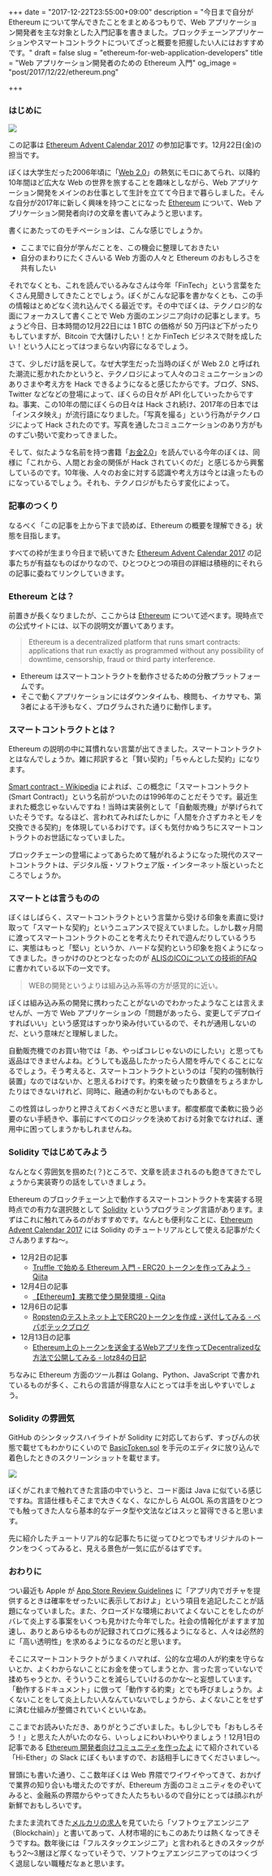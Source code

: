 +++
date = "2017-12-22T23:55:00+09:00"
description = "今日まで自分が Ethereum について学んできたことをまとめるつもりで、Web アプリケーション開発者を主な対象とした入門記事を書きました。ブロックチェーンアプリケーションやスマートコントラクトについてざっと概要を把握したい人にはおすすめです。"
draft = false
slug = "ethereum-for-web-application-developers"
title = "Web アプリケーション開発者のための Ethereum 入門"
og_image = "post/2017/12/22/ethereum.png"

+++

### はじめに

<img src="/post/2017/12/22/ethereum.png">

この記事は <a href="https://qiita.com/advent-calendar/2017/ethereum">Ethereum Advent Calendar 2017</a> の参加記事です。12月22日(金)の担当です。

ぼくは大学生だった2006年頃に「<a href="https://en.wikipedia.org/wiki/Web_2.0">Web 2.0</a>」の熱気にモロにあてられ、以降約10年間ほど広大な Web の世界を旅することを趣味としながら、Web アプリケーション開発をメインのお仕事として生計を立てて今日まで暮らしました。そんな自分が2017年に新しく興味を持つことになった <a href="https://www.ethereum.org/">Ethereum</a> について、Web アプリケーション開発者向けの文章を書いてみようと思います。

書くにあたってのモチベーションは、こんな感じでしょうか。

- ここまでに自分が学んだことを、この機会に整理しておきたい
- 自分のまわりにたくさんいる Web 方面の人々と Ethereum のおもしろさを共有したい

それでなくとも、これを読んでいるみなさんは今年「FinTech」という言葉をたくさん見聞きしてきたことでしょう。ぼくがこんな記事を書かなくとも、この手の情報はとめどなく流れ込んでくる最近です。その中でぼくは、テクノロジ的な面にフォーカスして書くことで Web 方面のエンジニア向けの記事とします。ちょうど今日、日本時間の12月22日には 1 BTC の価格が 50 万円ほど下がったりもしていますが、Bitcoin で大儲けしたい！とか FinTech ビジネスで財を成したい！という人にとってはつまらない内容になるでしょう。

さて、少しだけ話を戻して。なぜ大学生だった当時のぼくが Web 2.0 と呼ばれた潮流に惹かれたかというと、テクノロジによって人々のコミュニケーションのありさまや考え方を Hack できるようになると感じたからです。ブログ、SNS、Twitter などなどの登場によって、ぼくらの日々が API 化していったからですね。事実、この10年の間にぼくらの日々は Hack され続け、2017年の日本では「インスタ映え」が流行語になりました。「写真を撮る」という行為がテクノロジによって Hack されたのです。写真を通したコミュニケーションのあり方がものすごい勢いで変わってきました。

そして、似たような名前を持つ書籍「<a href="https://www.amazon.co.jp/dp/B077N93YYV/">お金2.0</a>」を読んでいる今年のぼくは、同様に「これから、人間とお金の関係が Hack されていくのだ」と感じるから興奮しているのです。10年後、人々のお金に対する認識や考え方は今とは違ったものになっているでしょう。それも、テクノロジがもたらす変化によって。

### 記事のつくり

なるべく「この記事を上から下まで読めば、Ethereum の概要を理解できる」状態を目指します。

すべての枠が生まり今日まで続いてきた <a href="https://qiita.com/advent-calendar/2017/ethereum">Ethereum Advent Calendar 2017</a> の記事たちが有益なものばかりなので、ひとつひとつの項目の詳細は積極的にそれらの記事に委ねてリンクしていきます。

### Ethereum とは？

前置きが長くなりましたが、ここからは <a href="https://www.ethereum.org/">Ethereum</a> について述べます。現時点での公式サイトには、以下の説明文が置いてあります。

> Ethereum is a decentralized platform that runs smart contracts: applications that run exactly as programmed without any possibility of downtime, censorship, fraud or third party interference.

- Ethereum はスマートコントラクトを動作させるための分散プラットフォームです。
- そこで動くアプリケーションにはダウンタイムも、検閲も、イカサマも、第3者による干渉もなく、プログラムされた通りに動作します。

### スマートコントラクトとは？

Ethereum の説明の中に耳慣れない言葉が出てきました。スマートコントラクトとはなんでしょうか。雑に邦訳すると「賢い契約」「ちゃんとした契約」になります。

<a href="https://en.wikipedia.org/wiki/Smart_contract">Smart contract - Wikipedia</a> によれば、この概念に「スマートコントラクト (Smart Contract)」という名前がついたのは1996年のことだそうです。最近生まれた概念じゃないんですね！当時は実装例として「自動販売機」が挙げられていたそうです。なるほど、言われてみればたしかに「人間を介さずカネとモノを交換できる契約」を体現しているわけです。ぼくも気付かぬうちにスマートコントラクトのお世話になっていました。

ブロックチェーンの登場によってあらためて騒がれるようになった現代のスマートコントラクトは、デジタル版・ソフトウェア版・インターネット版といったところでしょうか。

### スマートとは言うものの

ぼくはしばらく、スマートコントラクトという言葉から受ける印象を素直に受け取って「スマートな契約」というニュアンスで捉えていました。しかし数ヶ月間に渡ってスマートコントラクトのことを考えたりそれで遊んだりしているうちに、実態はもっと「堅い」というか、ハードな契約という印象を抱くようになってきました。きっかけのひとつとなったのが <a href="https://medium.com/@alismedia/alis%E3%81%AEico%E3%81%AB%E3%81%A4%E3%81%84%E3%81%A6%E3%81%AE%E6%8A%80%E8%A1%93%E7%9A%84faq-61028da1d8bd">ALISのICOについての技術的FAQ</a> に書かれている以下の一文です。

> WEBの開発というよりは組み込み系等の方が感覚的に近い。

ぼくは組み込み系の開発に携わったことがないのでわかったようなことは言えませんが、一方で Web アプリケーションの「問題があったら、変更してデプロイすればいい」という感覚はすっかり染み付いているので、それが通用しないのだ、という意味だと理解しました。

自動販売機でのお買い物では「あ、やっぱコレじゃないのにしたい」と思っても返品はできませんよね。どうしても返品したかったら人間を呼んでくることになるでしょう。そう考えると、スマートコントラクトというのは「契約の強制執行装置」なのではないか、と思えるわけです。約束を破ったり数値をちょろまかしたりはできないけれど、同時に、融通の利かないものでもあると。

この性質はしっかりと押さえておくべきだと思います。都度都度で柔軟に扱う必要のない手続きや、事前にすべてのロジックを決めておける対象でなければ、運用中に困ってしまうかもしれませんね。

### Solidity ではじめてみよう

なんとなく雰囲気を掴めた(？)ところで、文章を読まされるのも飽きてきたでしょうから実装寄りの話をしていきましょう。

Ethereum のブロックチェーン上で動作するスマートコントラクトを実装する現時点での有力な選択肢として <a href="https://github.com/ethereum/solidity">Solidity</a> というプログラミング言語があります。まずはこれに触れてみるのがおすすめです。なんとも便利なことに、<a href="https://qiita.com/advent-calendar/2017/ethereum">Ethereum Advent Calendar 2017</a> には Solidity のチュートリアルとして使える記事がたくさんありますね〜。

- 12月2日の記事
  - <a href="https://qiita.com/amachino/items/8cf609f6345959ffc450">Truffle で始める Ethereum 入門 - ERC20 トークンを作ってみよう - Qiita</a>
- 12月4日の記事
  - <a href="https://qiita.com/sot528/items/0decc6f3a6b328f135fb">【Ethereum】実務で使う開発環境 - Qiita</a>
- 12月6日の記事
  - <a href="https://tech.pepabo.com/2017/12/06/erc20-token-on-ropsten/">Ropstenのテストネット上でERC20トークンを作成・送付してみる - ペパボテックブログ</a>
- 12月13日の記事
  - <a href="http://lotz84.hatenablog.com/entry/2017/12/13/081920">Ethereum上のトークンを送金するWebアプリを作ってDecentralizedな方法で公開してみる - lotz84の日記</a>

ちなみに Ethereum 方面のツール群は Golang、Python、JavaScript で書かれているものが多く、これらの言語が得意な人にとっては手を出しやすいでしょう。

### Solidity の雰囲気

GitHub のシンタックスハイライトが Solidity に対応しておらず、すっぴんの状態で載せてもわかりにくいので <a href="https://github.com/OpenZeppelin/zeppelin-solidity/blob/master/contracts/token/BasicToken.sol">BasicToken.sol</a> を手元のエディタに放り込んで着色したときのスクリーンショットを載せます。

<img src="/post/2017/12/22/solidity-standard-token.png">

ぼくがこれまで触れてきた言語の中でいうと、コード面は Java に似ている感じですね。言語仕様もそこまで大きくなく、なにかしら ALGOL 系の言語をひとつでも触ってきた人なら基本的なデータ型や文法などはスッと習得できると思います。

先に紹介したチュートリアル的な記事たちに従ってひとつでもオリジナルのトークンをつくってみると、見える景色が一気に広がるはずです。

### おわりに

つい最近も Apple が <a href="https://developer.apple.com/app-store/review/guidelines/#in-app-purchase">App Store Review Guidelines</a> に「アプリ内でガチャを提供するときは確率をぜったいに表示しておけよ」という項目を追記したことが話題になっていました。また、クローズドな環境においてよくないことをしたのがバレて炎上する事案をいくつも見かけた今年でした。社会の情報化がますます加速し、ありとあらゆるものが記録されてログに残るようになると、人々は必然的に「高い透明性」を求めるようになるのだと思います。

そこにスマートコントラクトがうまくハマれば、公的な立場の人が約束を守らないとか、よくわからないことにお金を使ってしまうとか、言った言っていないで揉めちゃうとか、そういうことを減らしていけるのかな〜と妄想しています。「動作するドキュメント」に倣って「動作する約束」とでも呼びましょうか。よくないことをして炎上したい人なんていないでしょうから、よくないことをせずに済む仕組みが整備されていくといいなあ。

ここまでお読みいただき、ありがとうございました。もし少しでも「おもしろそう！」と思えた人がいたのなら、いっしょにわいわいやりましょう！12月1日の記事である <a href="https://qiita.com/amachino/items/605ff76209d7193dc92c">Ethereum 開発者向けコミュニティを作ったよ</a> にて紹介されている「Hi-Ether」の Slack にぼくもいますので、お話相手しにきてくださいまし〜。

冒頭にも書いた通り、ここ数年ぼくは Web 界隈でワイワイやってきて、おかげで業界の知り合いも増えたのですが、Ethereum 方面のコミュニティをのぞいてみると、金融系の界隈からやってきた人たちもいるので自分にとっては顔ぶれが新鮮でおもしろいです。

たまたま流れてきた<a href="https://www.wantedly.com/projects/173027">メルカリの求人</a>を見ていたら「ソフトウェアエンジニア（Blockchain）」と書いてあって、人材市場的にもこのあたりは熱くなってきそうですね。数年後には「フルスタックエンジニア」と言われるときのスタックがもう2〜3層ほど厚くなっていそうで、ソフトウェアエンジニアってのはつくづく退屈しない職種だなぁと思います。
